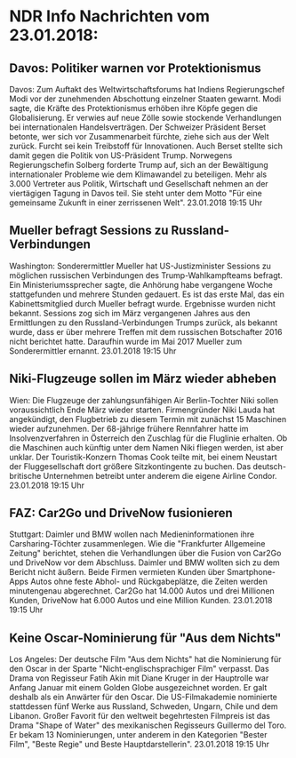 # NDR Info Nachrichten vom 23.01.2018:


## Davos: Politiker warnen vor Protektionismus
Davos: Zum Auftakt des Weltwirtschaftsforums hat Indiens Regierungschef Modi vor der zunehmenden Abschottung einzelner Staaten gewarnt. Modi sagte, die Kräfte des Protektionismus erhöben ihre Köpfe gegen die Globalisierung. Er verwies auf neue Zölle sowie stockende Verhandlungen bei internationalen Handelsverträgen. Der Schweizer Präsident Berset betonte, wer sich vor Zusammenarbeit fürchte, ziehe sich aus der Welt zurück. Furcht sei kein Treibstoff für Innovationen. Auch Berset stellte sich damit gegen die Politik von US-Präsident Trump. Norwegens Regierungschefin Solberg forderte Trump auf, sich an der Bewältigung internationaler Probleme wie dem Klimawandel zu beteiligen. Mehr als 3.000 Vertreter aus Politik, Wirtschaft und Gesellschaft nehmen an der viertägigen Tagung in Davos teil. Sie steht unter dem Motto "Für eine gemeinsame Zukunft in einer zerrissenen Welt". 23.01.2018 19:15 Uhr 

## Mueller befragt Sessions zu Russland-Verbindungen
Washington:       Sonderermittler Mueller hat US-Justizminister Sessions zu möglichen russischen Verbindungen des Trump-Wahlkampfteams befragt. Ein Ministeriumssprecher sagte, die Anhörung habe vergangene Woche stattgefunden und mehrere Stunden gedauert. Es ist das erste Mal, das ein Kabinettsmitglied durch Mueller befragt wurde. Ergebnisse wurden nicht bekannt. Sessions zog sich im März vergangenen Jahres aus den Ermittlungen zu den Russland-Verbindungen Trumps zurück, als bekannt wurde, dass er über mehrere Treffen mit dem russischen Botschafter 2016 nicht berichtet hatte. Daraufhin wurde im Mai 2017 Mueller zum Sonderermittler ernannt. 23.01.2018 19:15 Uhr 

## Niki-Flugzeuge sollen im März wieder abheben
Wien: Die Flugzeuge der zahlungsunfähigen Air Berlin-Tochter Niki sollen voraussichtlich Ende März wieder starten. Firmengründer Niki Lauda hat angekündigt, den Flugbetrieb zu diesem Termin mit zunächst 15 Maschinen wieder aufzunehmen. Der 68-jährige frühere Rennfahrer hatte im Insolvenzverfahren in Österreich den Zuschlag für die Fluglinie erhalten. Ob die Maschinen auch künftig unter dem Namen Niki fliegen werden, ist aber unklar. Der Touristik-Konzern Thomas Cook teilte mit, bei einem Neustart der Fluggesellschaft dort größere Sitzkontingente zu buchen. Das deutsch-britische Unternehmen betreibt unter anderem die eigene Airline Condor. 23.01.2018 19:15 Uhr 

## FAZ: Car2Go und DriveNow fusionieren
Stuttgart:      Daimler und BMW wollen nach Medieninformationen ihre Carsharing-Töchter zusammenlegen. Wie die "Frankfurter Allgemeine Zeitung" berichtet, stehen die Verhandlungen über die Fusion von Car2Go und DriveNow vor dem Abschluss. Daimler und BMW wollten sich zu dem Bericht nicht äußern. Beide Firmen vermieten Kunden über Smartphone-Apps Autos ohne feste Abhol- und Rückgabeplätze, die Zeiten werden minutengenau abgerechnet. Car2Go hat 14.000 Autos und drei Millionen Kunden, DriveNow hat 6.000 Autos und eine Million Kunden. 23.01.2018 19:15 Uhr 

## Keine Oscar-Nominierung für "Aus dem Nichts"
Los Angeles: Der deutsche Film "Aus dem Nichts" hat die Nominierung für den Oscar in der Sparte "Nicht-englischsprachiger Film" verpasst. Das Drama von Regisseur Fatih Akin mit Diane Kruger in der Hauptrolle war Anfang Januar mit einem Golden Globe ausgezeichnet worden. Er galt deshalb als ein Anwärter für den Oscar. Die US-Filmakademie nominierte stattdessen fünf Werke aus Russland, Schweden, Ungarn, Chile und dem Libanon. Großer Favorit für den weltweit begehrtesten Filmpreis ist das Drama "Shape of Water" des mexikanischen Regisseurs Guillermo del Toro. Er bekam 13 Nominierungen, unter anderem in den Kategorien "Bester Film", "Beste Regie" und Beste Hauptdarstellerin". 23.01.2018 19:15 Uhr 
